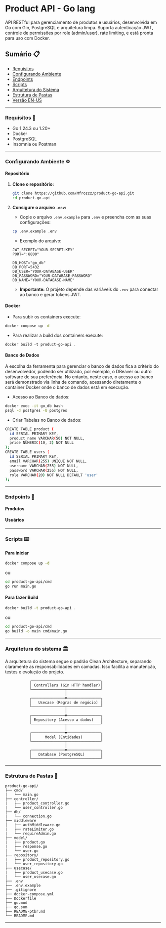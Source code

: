 # Product API - Go lang

API RESTful para gerenciamento de produtos e usuários, desenvolvida em Go com Gin, PostgreSQL e arquitetura limpa. Suporta autenticação JWT, controle de permissões por role (admin/user), rate limiting, e está pronta para uso com Docker.

## Sumário 📋
* [Requisitos](#requirements)
* [Configurando Ambiente](#setting-up-the-environment)
* [Endpoints](#endpoints)
* [Scripts](#scripts)
* [Arquitetura do Sistema](#architecture)
* [Estrutura de Pastas](#folder-structure)
* [Versão EN-US](README.md)

---

### <div id="requirements">Requisitos 📄</div>

- Go 1.24.3 ou 1.20+
- Docker
- PostgreSQL
- Insomnia ou Postman

---

### <div id="setting-up-the-environment">Configurando Ambiente ⚙️</div>

#### <div>Repositório</div>

1. **Clone o repositório:**
   ```sh
   git clone https://github.com/Mfrozzz/product-go-api.git
   cd product-go-api
   ```

2. **Consigure o arquivo `.env`:**
    * Copie o arquivo `.env.example` para `.env` e preencha com as suas configurações:
    ```sh
    cp .env.example .env
    ```

    * Exemplo do arquivo:
    ```.env
    JWT_SECRET="YOUR-SECRET-KEY"
    PORT=":8000"

    DB_HOST="go_db"
    DB_PORT=5432
    DB_USER="YOUR-DATABASE-USER"
    DB_PASSWORD="YOUR-DATABASE-PASSWORD"
    DB_NAME="YOUR-DATABASE-NAME"
    ```

    * **Importante:** O projeto depende das variáveis do `.env` para conectar ao banco e gerar tokens JWT.

#### <div>Docker</div>
* Para subir os containers execute:

```sh
docker compose up -d
```

* Para realizar a build dos containers execute:

```
docker build -t product-go-api .
```

#### <div>Banco de Dados</div>

A escolha da ferramenta para gerenciar o banco de dados fica a critério do desenvolvedor, podendo ser utilizado, por exemplo, o DBeaver ou outro software de sua preferência. No entanto, neste caso, o acesso ao banco será demonstrado via linha de comando, acessando diretamente o container Docker onde o banco de dados está em execução.

* Acesso ao Banco de dados:

```sh
docker exec -it go_db bash
psql -d postgres -U postgres
```

* Criar Tabelas no Banco de dados:
```sh
CREATE TABLE product (
  id SERIAL PRIMARY KEY,
  product_name VARCHAR(50) NOT NULL,
  price NUMERIC(10, 2) NOT NULL
);
CREATE TABLE users (
  id SERIAL PRIMARY KEY,
  email VARCHAR(255) UNIQUE NOT NULL,
  username VARCHAR(255) NOT NULL,
  password VARCHAR(255) NOT NULL,
  role VARCHAR(20) NOT NULL DEFAULT 'user'
);
```

---

### <div id="endpoints">Endpoints 📌</div>

#### <div>Produtos</div>

#### <div>Usuários</div>

---

### <div id="scripts">Scripts ⌨️</div>

#### <div>Para iniciar</div>

```sh
docker compose up -d
```

ou

```sh
cd product-go-api/cmd
go run main.go
```

#### <div>Para fazer Build</div>
```sh
docker build -t product-go-api .
```

ou

```sh
cd product-go-api/cmd
go build -o main cmd/main.go
```

---

### <div id="architecture">Arquitetura do sistema 🏛️</div>

A arquitetura do sistema segue o padrão Clean Architecture, separando claramente as responsabilidades em camadas. Isso facilita a manutenção, testes e evolução do projeto.

```
           ┌───────────────────────────────┐
           │ Controllers (Gin HTTP handler)│
           └───────────────┬───────────────┘
                           │
           ┌───────────────▼───────────────┐
           │   Usecase (Regras de negócio) │
           └───────────────┬───────────────┘
                           │
           ┌───────────────▼───────────────┐
           │ Repository (Acesso a dados)   │
           └───────────────┬───────────────┘
                           │
           ┌───────────────▼───────────────┐
           │      Model (Entidades)        │
           └───────────────┬───────────────┘
                           │
           ┌───────────────▼───────────────┐
           │   Database (PostgreSQL)       │
           └───────────────────────────────┘
```

---

### <div id="folder-structure">Estrutura de Pastas 📁</div>

```
product-go-api/
├── cmd/
|   └── main.go
├── controller/
|   ├── product_controller.go
|   └── user_controller.go
├── db/
|   └── connection.go
├── middleware
|   ├── authMiddleware.go
|   ├── rateLimiter.go
|   └── requireAdmin.go
├── model/
|   ├── product.go
|   ├── response.go
|   └── user.go
├── repository/
|   ├── product_repository.go
|   └── user_repository.go
├── usecase/
|   ├── product_usecase.go
|   └── user_usecase.go
├── .env
├── .env.example
├── .gitignore
├── docker-compose.yml
├── Dockerfile
├── go.mod
├── go.sum
├── README-ptbr.md
└── README.md
```

---